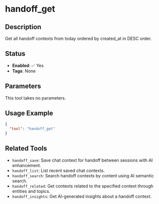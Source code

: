# handoff_get

## Description
Get all handoff contexts from today ordered by created_at in DESC order.

## Status
- **Enabled**: ✅ Yes
- **Tags**: None

## Parameters

This tool takes no parameters.

## Usage Example

```json
{
  "tool": "handoff_get"
}
```

## Related Tools

- `handoff_save`: Save chat context for handoff between sessions with AI enhancement.
- `handoff_list`: List recent saved chat contexts.
- `handoff_search`: Search handoff contexts by content using AI semantic search.
- `handoff_related`: Get contexts related to the specified context through entities and topics.
- `handoff_insights`: Get AI-generated insights about a handoff context.

